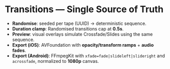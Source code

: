 # Transitions — Single Source of Truth

- **Randomise**: seeded per tape (UUID) → deterministic sequence.
- **Duration clamp**: Randomised transitions cap at **0.5s**.
- **Preview**: visual overlays simulate Crossfade/Slides using the same sequence.
- **Export (iOS)**: AVFoundation with **opacity/transform ramps** + **audio fades**.
- **Export (Android)**: FFmpegKit with `xfade=fade|slideleft|slideright` and `acrossfade`, normalized to **1080p** canvas.
